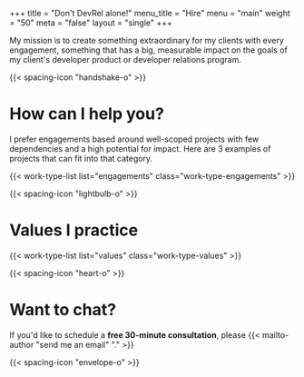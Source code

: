 +++
title = "Don't DevRel alone!"
menu_title = "Hire"
menu = "main"
weight = "50"
meta = "false"
layout = "single"
+++

My mission is to create something extraordinary for my clients with every engagement, something that has a big, measurable impact on the goals of my client's developer product or developer relations program.

{{< spacing-icon "handshake-o" >}}

# How can I help you?
I prefer engagements based around well-scoped projects with few dependencies and a high potential for impact. Here are 3 examples of projects that can fit into that category.

{{< work-type-list list="engagements" class="work-type-engagements" >}}

{{< spacing-icon "lightbulb-o" >}}

# Values I practice

{{< work-type-list list="values" class="work-type-values" >}}

{{< spacing-icon "heart-o" >}}

# Want to chat?

If you'd like to schedule a **free 30-minute consultation**, please {{< mailto-author "send me an email" "." >}}

{{< spacing-icon "envelope-o" >}}
